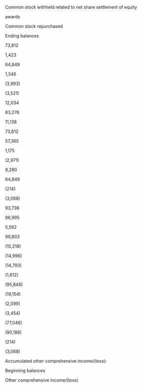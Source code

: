 Common stock withheld related to net share settlement of equity

awards

Common stock repurchased

Ending balances

73,812

1,423

64,849

1,346

(3,993)

(3,521)

12,034

83,276

11,138

73,812

57,365

1,175

(2,971)

9,280

64,849

(214)

(3,068)

93,736

96,995

5,562

99,803

(15,218)

(14,996)

(14,793)

(1,612)

(95,846)

(19,154)

(2,099)

(3,454)

(77,046)

(90,186)

(214)

(3,068)

Accumulated other comprehensive income/(loss):

Beginning balances

Other comprehensive income/(loss)